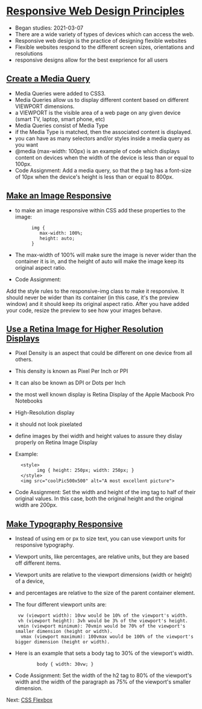 # [Responsive Web Design Principles](https://www.freecodecamp.org/learn/responsive-web-design/#responsive-web-design-principles)
* Began studies: 2021-03-07
* There are a wide variety of types of devices which can access the web.
* Responsive web design is the practice of designing flexible websites
* Flexible websites respond to the different screen sizes, orientations and resolutions
* responsive designs allow for the best exeprience for all users

## [Create a Media Query](https://www.freecodecamp.org/learn/responsive-web-design/responsive-web-design-principles/create-a-media-query)
* Media Queries were added to CSS3.
* Media Queries allow us to display different content based on different VIEWPORT dimensions. 
* a VIEWPORT is the visible area of a web page on any given device (smart TV, laptop, smart phone, etc)
* Media Queries consist of Media Type 
* if the Media Type is matched, then the associated content is displayed. 
* you can have as many selectors and/or styles inside a media query as you want 
* @media (max-width: 100px) is an example of code which displays content on devices when the width of the device is less than or equal to 100px.
* Code Assignment: Add a media query, so that the p tag has a font-size of 10px when the device's height is less than or equal to 800px.

## [Make an Image Responsive](https://www.freecodecamp.org/learn/responsive-web-design/responsive-web-design-principles/make-an-image-responsive)
* to make an image responsive within CSS add these properties to the image:

            img {
               max-width: 100%;
               height: auto;
            }

* The max-width of 100% will make sure the image is never wider than the container it is in, and the height of auto will make the image keep its original aspect ratio.
* Code Assignment: 

Add the style rules to the responsive-img class to make it responsive. It should never be wider than its container (in this case, it's the preview window) and it should keep its original aspect ratio. After you have added your code, resize the preview to see how your images behave.


## [Use a Retina Image for Higher Resolution Displays](https://www.freecodecamp.org/learn/responsive-web-design/responsive-web-design-principles/use-a-retina-image-for-higher-resolution-displays) 
* Pixel Density is an aspect that could be different on one device from all others. 
* This density is known as Pixel Per Inch or PPI
* It can also be known as DPI or Dots per Inch 
* the most well known display is Retina Display of the Apple Macbook Pro Notebooks 
* High-Resolution display 
* it should not look pixelated 
* define images by thei width and height values to assure they dislay properly on Retina Image Display 
* Example: 

        <style>
              img { height: 250px; width: 250px; }
        </style>
        <img src="coolPic500x500" alt="A most excellent picture">

* Code Assignment: Set the width and height of the img tag to half of their original values. In this case, both the original height and the original width are 200px.

## [Make Typography Responsive](https://www.freecodecamp.org/learn/responsive-web-design/responsive-web-design-principles/make-typography-responsive)
* Instead of using em or px to size text, you can use viewport units for responsive typography. 
* Viewport units, like percentages, are relative units, but they are based off different items. 
* Viewport units are relative to the viewport dimensions (width or height) of a device, 
* and percentages are relative to the size of the parent container element.
* The four different viewport units are:

       vw (viewport width): 10vw would be 10% of the viewport's width.
       vh (viewport height): 3vh would be 3% of the viewport's height.
       vmin (viewport minimum): 70vmin would be 70% of the viewport's smaller dimension (height or width).
        vmax (viewport maximum): 100vmax would be 100% of the viewport's bigger dimension (height or width).
* Here is an example that sets a body tag to 30% of the viewport's width.

              body { width: 30vw; }

* Code Assignment: Set the width of the h2 tag to 80% of the viewport's width and the width of the paragraph as 75% of the viewport's smaller dimension.


Next: [CSS Flexbox](https://github.com/EO4wellness/T-I-L/blob/main/HTML/free-code-camp-org/CSS-Flexbox.md) 
